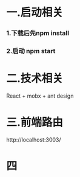 # 一.启动相关
### 1.下载后先npm install
### 2.启动 npm start
# 二.技术相关
React + mobx + ant design 
# 三.前端路由
http://localhost:3003/
# 四 